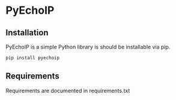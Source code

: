 PyEchoIP
=========

Installation
------------
PyEchoIP is a simple Python library is should be installable via pip.

    pip install pyechoip


Requirements
------------
Requirements are documented in requirements.txt